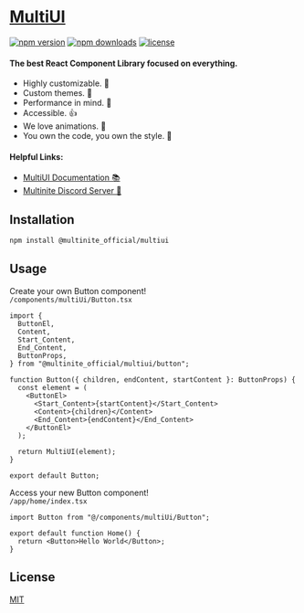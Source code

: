 # [MultiUI](https://multiui.org)

[![npm version](https://flat.badgen.net/npm/v/@multinite_official/multiui)](https://npmjs.com/package/@multinite_official/multiui)
[![npm downloads](https://flat.badgen.net/npm/dm/@multinite_official/multiui)](https://npmjs.com/package/@multinite_official/multiui)
[![license](https://flat.badgen.net/github/license/multinite/multiui)](https://github.com/Multinite/MultiUI/blob/main/LICENSE.md)

#### The **best** React Component Library focused on everything.

- Highly customizable. 🔧
- Custom themes. 🎨
- Performance in mind. 🚀
- Accessible. 👍
- We love animations. 💈
- You own the code, you own the style. 🎉

#### Helpful Links:

- [MultiUI Documentation 📚](https://multiui.org)
- [Multinite Discord Server 💬](https://discord.gg/Q38kKV9PUT)

## Installation

```bash
npm install @multinite_official/multiui
```

## Usage

Create your own Button component!
<br />
`/components/multiUi/Button.tsx`

```tsx
import {
  ButtonEl,
  Content,
  Start_Content,
  End_Content,
  ButtonProps,
} from "@multinite_official/multiui/button";

function Button({ children, endContent, startContent }: ButtonProps) {
  const element = (
    <ButtonEl>
      <Start_Content>{startContent}</Start_Content>
      <Content>{children}</Content>
      <End_Content>{endContent}</End_Content>
    </ButtonEl>
  );

  return MultiUI(element);
}

export default Button;
```

Access your new Button component!
<br />
`/app/home/index.tsx`

```tsx
import Button from "@/components/multiUi/Button";

export default function Home() {
  return <Button>Hello World</Button>;
}
```

## License

[MIT](https://github.com/Multinite/MultiUI/blob/main/LICENSE.md)

